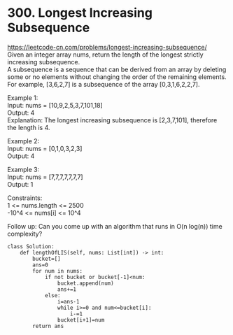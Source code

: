 # 300. Longest Increasing Subsequence
https://leetcode-cn.com/problems/longest-increasing-subsequence/  
Given an integer array nums, return the length of the longest strictly increasing subsequence.  
A subsequence is a sequence that can be derived from an array by deleting some or no elements without changing the order of the remaining elements. For example, [3,6,2,7] is a subsequence of the array [0,3,1,6,2,2,7].

Example 1:  
Input: nums = [10,9,2,5,3,7,101,18]  
Output: 4  
Explanation: The longest increasing subsequence is [2,3,7,101], therefore the length is 4.  

Example 2:  
Input: nums = [0,1,0,3,2,3]  
Output: 4  

Example 3:  
Input: nums = [7,7,7,7,7,7,7]  
Output: 1  

Constraints:  
1 <= nums.length <= 2500  
-10^4 <= nums[i] <= 10^4  

Follow up: Can you come up with an algorithm that runs in O(n log(n)) time complexity?    

``` python3
class Solution:
    def lengthOfLIS(self, nums: List[int]) -> int:
        bucket=[]
        ans=0
        for num in nums:
            if not bucket or bucket[-1]<num:
                bucket.append(num)
                ans+=1
            else:
                i=ans-1
                while i>=0 and num<=bucket[i]:
                    i-=1
                bucket[i+1]=num
        return ans
```
